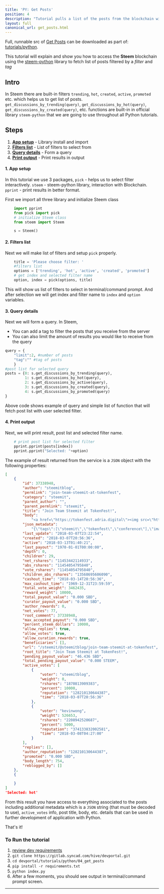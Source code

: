 ```yaml
---
title: 'PY: Get Posts'
position: 4
description: "Tutorial pulls a list of the posts from the blockchain with selected filter and tag then displays output."
layout: full
canonical_url: get_posts.html
---              
```

<span class="fa-pull-left top-of-tutorial-repo-link"><span class="first-word">Full</span>, runnable src of [Get Posts](https://gitlab.syncad.com/hive/devportal/-/tree/master/tutorials/python/tutorials/04_get_posts) can be downloaded as part of: [tutorials/python](https://gitlab.syncad.com/hive/devportal/-/tree/master/tutorials/python).</span>
<br>



This tutorial will explain and show you how to access the **Steem** blockchain using the [steem-python](https://github.com/steemit/steem-python) library to fetch list of posts filtered by a _filter_ and _tag_

## Intro

In Steem there are built-in filters `trending`, `hot`, `created`, `active`, `promoted` etc. which helps us to get list of posts. `get_discussions_by_trending(query)`, `get_discussions_by_hot(query)`, `get_discussions_by_created(query)`, etc. functions are built-in in official library `steem-python` that we are going to use throughout all Python tutorials. 


## Steps

1.  [**App setup**](#app-setup) - Library install and import
1.  [**Filters list**](#filters-list) - List of filters to select from
1.  [**Query details**](#query-details) - Form a query
1.  [**Print output**](#print-output) - Print results in output

#### 1. App setup <a name="app-setup"></a>

In this tutorial we use 3 packages, `pick` - helps us to select filter interactively. `steem` - steem-python library, interaction with Blockchain. `pprint` - print results in better format.

First we import all three library and initialize Steem class

```python
    import pprint
    from pick import pick
    # initialize Steem class
    from steem import Steem

    s = Steem()
```

#### 2. Filters list <a name="filters-list"></a>

Next we will make list of filters and setup `pick` properly.

```python
    title = 'Please choose filter: '
    #filters list
    options = ['trending', 'hot', 'active', 'created', 'promoted']
    # get index and selected filter name
    option, index = pick(options, title)
```

This will show us list of filters to select in terminal/command prompt. And after selection we will get index and filter name to `index` and `option` variables.

#### 3. Query details <a name="query-details"></a>

Next we will form a query. In Steem, 

*   You can add a tag to filter the posts that you receive from the server
*   You can also limit the amount of results you would like to receive from the query

```python
query = {
    "limit":2, #number of posts
    "tag":"" #tag of posts
    }
#post list for selected query
posts = {0: s.get_discussions_by_trending(query),
         1: s.get_discussions_by_hot(query),
         2: s.get_discussions_by_active(query),
         3: s.get_discussions_by_created(query),
         4: s.get_discussions_by_promoted(query)
}
```

Above code shows example of query and simple list of function that will fetch post list with user selected filter.

#### 4. Print output <a name="print-output"></a>

Next, we will print result, post list and selected filter name.

```python
    # print post list for selected filter
    pprint.pprint(posts[index])
    pprint.pprint("Selected: "+option)
```

The example of result returned from the service is a `JSON` object with the following properties:

```json
[
    {
        "id": 37338948,
        "author": "steemitblog",
        "permlink": "join-team-steemit-at-tokenfest",
        "category": "steemit",
        "parent_author": "",
        "parent_permlink": "steemit",
        "title": "Join Team Steemit at TokenFest!",
        "body":
            "<a href=\"https://tokenfest.adria.digital\"><img src=\"https://i.imgur.com/fOScDIW.png\"/></a>\n\nHello Steemians! If you’d like to meet Team Steemit live-in-person, or are just interested in attending what promises to be a great blockchain conference, join us at <a href=\"https://tokenfest.adria.digital/\">TokenFest</a> in San Francisco from March 15th to 16th. \n\nSteemit CEO, Ned Scott, will be participating in a fireside chat alongside Steemit’s CTO, Harry Schmidt, as well as the creator of Utopian.io, Diego Pucci. Steemit will also be hosting the opening party on Thursday night and we’d certainly love to meet as many of you as possible IRL, so head on over to https://tokenfest.adria.digital/ and get your tickets while you can. \n\n*Team Steemit*",
        "json_metadata":
            "{\"tags\":[\"steemit\",\"tokenfest\",\"conference\"],\"image\":[\"https://i.imgur.com/fOScDIW.png\"],\"links\":[\"https://tokenfest.adria.digital\",\"https://tokenfest.adria.digital/\"],\"app\":\"steemit/0.1\",\"format\":\"markdown\"}",
        "last_update": "2018-03-07T23:22:54",
        "created": "2018-03-07T20:56:36",
        "active": "2018-03-13T01:40:21",
        "last_payout": "1970-01-01T00:00:00",
        "depth": 0,
        "children": 29,
        "net_rshares": "11453442114933",
        "abs_rshares": "11454054795840",
        "vote_rshares": "11454054795840",
        "children_abs_rshares": "13568695606090",
        "cashout_time": "2018-03-14T20:56:36",
        "max_cashout_time": "1969-12-31T23:59:59",
        "total_vote_weight": 3462435,
        "reward_weight": 10000,
        "total_payout_value": "0.000 SBD",
        "curator_payout_value": "0.000 SBD",
        "author_rewards": 0,
        "net_votes": 77,
        "root_comment": 37338948,
        "max_accepted_payout": "0.000 SBD",
        "percent_steem_dollars": 10000,
        "allow_replies": true,
        "allow_votes": true,
        "allow_curation_rewards": true,
        "beneficiaries": [],
        "url": "/steemit/@steemitblog/join-team-steemit-at-tokenfest",
        "root_title": "Join Team Steemit at TokenFest!",
        "pending_payout_value": "46.436 SBD",
        "total_pending_payout_value": "0.000 STEEM",
        "active_votes": [
            {
                "voter": "steemitblog",
                "weight": 0,
                "rshares": "1870813909383",
                "percent": 10000,
                "reputation": "128210130644387",
                "time": "2018-03-07T20:56:36"
            },
            {
                "voter": "kevinwong",
                "weight": 526653,
                "rshares": "2208942520687",
                "percent": 5000,
                "reputation": "374133832002581",
                "time": "2018-03-08T04:27:00"
            }
        ],
        "replies": [],
        "author_reputation": "128210130644387",
        "promoted": "0.000 SBD",
        "body_length": 754,
        "reblogged_by": []
    },
    {

    }
]
'Selected: hot'
```

From this result you have access to everything associated to the posts including additional metadata which is a `JSON` string (that must be decoded to use), `active_votes` info, post title, body, etc. details that can be used in further development of application with Python.

That's it!

### To Run the tutorial

1.  [review dev requirements](getting_started.html)
1.  `git clone https://gitlab.syncad.com/hive/devportal.git`
1.  `cd devportal/tutorials/python/04_get_posts`
1.  `pip install -r requirements.txt`
1.  `python index.py`
1.  After a few moments, you should see output in terminal/command prompt screen.


---
